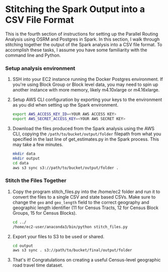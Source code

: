 # Stitching the Spark Output into a CSV File Format 

This is the fourth section of instructions for setting up the Parallel Routing Analysis using OSRM and Postgres in Spark. In this section, I walk through stitching together the output of the Spark analysis into a CSV file format. To accomplish these tasks, I assume you have some familiarity with the command line and Python.

### Setup analysis environment

1. SSH into your EC2 instance running the Docker Postgres environment. If you're using Block Group or Block level data, you may need to spin up another instance with more memory, likely m4.10xlarge or m4.16xlarge.

2. Setup AWS CLI configuration by exporting your keys to the environment as you did when setting up the Spark environment. 

   ```bash
   export AWS_ACCESS_KEY_ID=<YOUR AWS ACCESS KEY>
   export AWS_SECRET_ACCESS_KEY=<YOUR AWS SECRET KEY>
   ```

3. Download the files produced from the Spark analysis using the AWS CLI, copying the `/path/to/bucket/output/folder` filepath from what you specified in the last line of get_estimates.py in the Spark process. This may take a few minutes.

   ```bash
   mkdir data
   mkdir output
   cd data
   aws s3 sync s3://path/to/bucket/output/folder .
   ```

### Stitch the Files Together

1. Copy the program stitch_files.py into the /home/ec2 folder and run it to convert the files to a single CSV and state based CSVs. Make sure to change the `geo` and `geo_length` field to the correct geography and geographic length identifier (11 for Census Tracts, 12 for Census Block Groups, 15 for Census Blocks).

   ```bash
   cd ../
   /home/ec2-user/anaconda3/bin/python stitch_files.py
   ```

2. Export your files to S3 to be used or shared.

   ```bash
   cd output
   aws s3 sync . s3://path/to/bucket/final/output/folder
   ```

3. That's it! Congratulations on creating a useful Census-level geographic road travel time dataset.